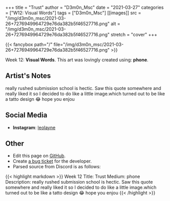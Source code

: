 +++
title =       "Trust"
author =      "D3m0n_Msc"
date =        "2021-03-27"
categories =  ["W12: Visual Words"]
tags =        ["D3m0n_Msc"]
[[images]]
                      src = "/img/d3m0n_msc/2021-03-26+7276949964729e76da382b5f46527716.png"
                      alt = "/img/d3m0n_msc/2021-03-26+7276949964729e76da382b5f46527716.png"
                      stretch = "cover"
+++


{{< fancybox path="/" file="/img/d3m0n_msc/2021-03-26+7276949964729e76da382b5f46527716.png" >}}


Week 12: **Visual Words**. This art was lovingly created using: **phone**.

## Artist's Notes

really rushed submission school is hectic. Saw this quote somewhere and really liked it so I decided to do like a little image.which turned out to be like a tatto design 😂 hope you enjou

## Social Media

- **Instagram**: [leolayne]()


## Other

- Edit this page on [GitHub](https://github.com/teaminkling/web-refresh/edit/main/blog/content/blog/d3m0n_msc-week-12-2f81.md).
- Create [a bug ticket](https://github.com/teaminkling/web-refresh/issues/new?assignees=&labels=bug&template=problem-report.md&title=) for the developer.
- Parsed source from Discord is as follows:

{{< highlight markdown >}}
Week 12
Title: Trust
Medium: phone
Description: really rushed submission school is hectic. Saw this quote somewhere and really liked it so I decided to do like a little image.which turned out to be like a tatto design 😂 hope you enjou
{{< /highlight >}}